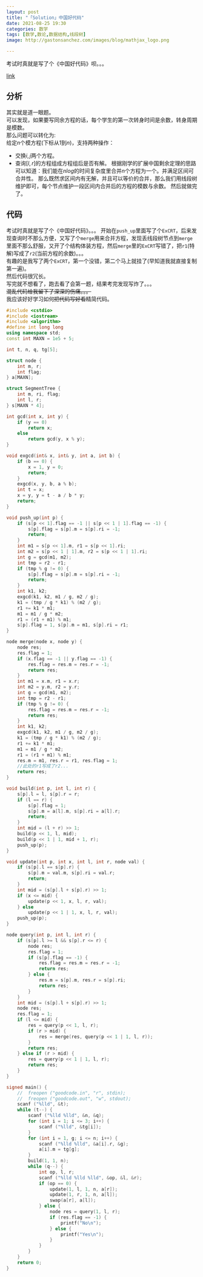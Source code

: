 ```yaml
---
layout: post
title: "「Solution」中国好代码"
date: 2021-08-25 19:30
categories: 数学
tags: [数学,数论,数据结构,线段树]
image: http://gastonsanchez.com/images/blog/mathjax_logo.png

---
```


考试时真就是写了个《中国好代码》呗。。。
<!-- more -->

[link](http://222.180.160.110:1024/contest/1914/problem/2)	

## 分析
其实就是道一眼题。	
可以发现，如果要写同余方程的话，每个学生的第一次转身时间是余数，转身周期是模数。	
那么问题可以转化为:	
给定$n$个模方程(下标从$1$到$n$)，支持两种操作：	
- 交换$i,j$两个方程。
- 查询$[l,r]$的方程组成方程组后是否有解。
根据刚学的扩展中国剩余定理的思路可以知道：我们能在$nlog$的时间复杂度里合并$n$个方程为一个。并满足区间可合并性。
那么既然求区间内有无解，并且可以等价的合并，那么我们用线段树维护即可，每个节点维护一段区间内合并后的方程的模数与余数。	
然后就做完了。	

## 代码
考试时真就是写了个《中国好代码》。。。	
开始在`push_up`里面写了个`ExCRT`，后来发现查询时不那么方便，又写了个`merge`用来合并方程，发现丢线段树节点到`merge`里面不那么舒服，又开了个结构体装方程，然后`merge`里的`ExCRT`写错了，把`r1`(特解)写成了`r2`(当前方程的余数)。。。	
有趣的是我写了两个`ExCRT`，第一个没错，第二个马上就挂了(早知道我就直接复制第一遍)。	
然后代码很冗长。	
写完就不想看了，跑去看了会第一题，结果考完发现写炸了。。。	
~~混乱代码给我留下了深深的伤痛。。。~~	
我应该好好学习如何~~把代码写好看~~精简代码。	
```cpp
#include <cstdio>
#include <iostream>
#include <algorithm>
#define int long long
using namespace std;
const int MAXN = 1e5 + 5;

int t, n, q, tg[5];

struct node {
    int m, r;
    int flag;
} a[MAXN];

struct SegmentTree {
    int m, ri, flag;
    int l, r;
} s[MAXN * 4];

int gcd(int x, int y) {
    if (y == 0)
        return x;
    else
        return gcd(y, x % y);
}

void exgcd(int& x, int& y, int a, int b) {
    if (b == 0) {
        x = 1, y = 0;
        return;
    }
    exgcd(x, y, b, a % b);
    int t = x;
    x = y, y = t - a / b * y;
    return;
}

void push_up(int p) {
    if (s[p << 1].flag == -1 || s[p << 1 | 1].flag == -1) {
        s[p].flag = s[p].m = s[p].ri = -1;
        return;
    }
    int m1 = s[p << 1].m, r1 = s[p << 1].ri;
    int m2 = s[p << 1 | 1].m, r2 = s[p << 1 | 1].ri;
    int g = gcd(m1, m2);
    int tmp = r2 - r1;
    if (tmp % g != 0) {
        s[p].flag = s[p].m = s[p].ri = -1;
        return;
    }
    int k1, k2;
    exgcd(k1, k2, m1 / g, m2 / g);
    k1 = (tmp / g * k1) % (m2 / g);
    r1 += k1 * m1;
    m1 = m1 / g * m2;
    r1 = (r1 + m1) % m1;
    s[p].flag = 1, s[p].m = m1, s[p].ri = r1;
}

node merge(node x, node y) {
    node res;
    res.flag = 1;
    if (x.flag == -1 || y.flag == -1) {
        res.flag = res.m = res.r = -1;
        return res;
    }
    int m1 = x.m, r1 = x.r;
    int m2 = y.m, r2 = y.r;
    int g = gcd(m1, m2);
    int tmp = r2 - r1;
    if (tmp % g != 0) {
        res.flag = res.m = res.r = -1;
        return res;
    }
    int k1, k2;
    exgcd(k1, k2, m1 / g, m2 / g);
    k1 = (tmp / g * k1) % (m2 / g);
    r1 += k1 * m1;
    m1 = m1 / g * m2;
    r1 = (r1 + m1) % m1;
    res.m = m1, res.r = r1, res.flag = 1;
    //此处的r1写成了r2...
    return res;
}

void build(int p, int l, int r) {
    s[p].l = l, s[p].r = r;
    if (l == r) {
        s[p].flag = 1;
        s[p].m = a[l].m, s[p].ri = a[l].r;
        return;
    }
    int mid = (l + r) >> 1;
    build(p << 1, l, mid);
    build(p << 1 | 1, mid + 1, r);
    push_up(p);
}

void update(int p, int x, int l, int r, node val) {
    if (s[p].l == s[p].r) {
        s[p].m = val.m, s[p].ri = val.r;
        return;
    }
    int mid = (s[p].l + s[p].r) >> 1;
    if (x <= mid) {
        update(p << 1, x, l, r, val);
    } else
        update(p << 1 | 1, x, l, r, val);
    push_up(p);
}

node query(int p, int l, int r) {
    if (s[p].l >= l && s[p].r <= r) {
        node res;
        res.flag = 1;
        if (s[p].flag == -1) {
            res.flag = res.m = res.r = -1;
            return res;
        } else {
            res.m = s[p].m, res.r = s[p].ri;
            return res;
        }
    }
    int mid = (s[p].l + s[p].r) >> 1;
    node res;
    res.flag = 1;
    if (l <= mid) {
        res = query(p << 1, l, r);
        if (r > mid) {
            res = merge(res, query(p << 1 | 1, l, r));
        }
        return res;
    } else if (r > mid) {
        res = query(p << 1 | 1, l, r);
        return res;
    }
}

signed main() {
    //	freopen ("goodcode.in", "r", stdin);
    //	freopen ("goodcode.out", "w", stdout);
    scanf ("%lld", &t);
    while (t--) {
    	scanf ("%lld %lld", &n, &q);
        for (int i = 1; i <= 3; i++) {
        	scanf ("%lld", &tg[i]);
        }
        for (int i = 1, g; i <= n; i++) {
        	scanf ("%lld %lld", &a[i].r, &g);
            a[i].m = tg[g];
        }
        build(1, 1, n);
        while (q--) {
            int op, l, r;
            scanf ("%lld %lld %lld", &op, &l, &r);
            if (op == 0) {
                update(1, l, 1, n, a[r]);
                update(1, r, 1, n, a[l]);
                swap(a[r], a[l]);
            } else {
                node res = query(1, l, r);
                if (res.flag == -1) {
                    printf("No\n");
                } else {
                    printf("Yes\n");
                }
            }
        }
    }
    return 0;
}
```